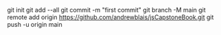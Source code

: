 git init
git add --all
git commit -m "first commit"
git branch -M main
git remote add origin https://github.com/andrewblais/jsCapstoneBook.git
git push -u origin main